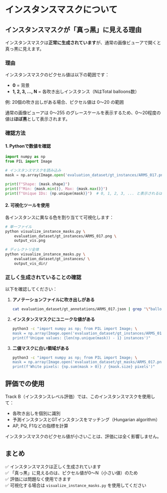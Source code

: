 # インスタンスマスクについて

## インスタンスマスクが「真っ黒」に見える理由

インスタンスマスクは**正常に生成されています**が、通常の画像ビューアで開くと真っ黒に見えます。

### 理由

インスタンスマスクのピクセル値は以下の範囲です：
- **0** = 背景
- **1, 2, 3, ..., N** = 各吹き出しインスタンス（NはTotal balloons数）

例: 20個の吹き出しがある場合、ピクセル値は 0〜20 の範囲

通常の画像ビューアは 0〜255 のグレースケールを表示するため、0〜20程度の値は**ほぼ黒**として表示されます。

### 確認方法

#### 1. Pythonで数値を確認

```python
import numpy as np
from PIL import Image

# インスタンスマスクを読み込み
mask = np.array(Image.open('evaluation_dataset/gt_instances/ARMS_017.png'))

print(f"Shape: {mask.shape}")
print(f"Min: {mask.min()}, Max: {mask.max()}")
print(f"Unique IDs: {np.unique(mask)}")  # 0, 1, 2, 3, ... と表示されるはず
```

#### 2. 可視化ツールを使用

各インスタンスに異なる色を割り当てて可視化します：

```bash
# 単一ファイル
python visualize_instance_masks.py \
    evaluation_dataset/gt_instances/ARMS_017.png \
    output_vis.png

# ディレクトリ全体
python visualize_instance_masks.py \
    evaluation_dataset/gt_instances/ \
    output_vis_dir/
```

### 正しく生成されていることの確認

以下を確認してください：

1. **アノテーションファイルに吹き出しがある**
   ```bash
   cat evaluation_dataset/gt_annotations/ARMS_017.json | grep "\"balloons\""
   ```

2. **インスタンスマスクにユニークな値がある**
   ```bash
   python3 -c "import numpy as np; from PIL import Image; \
   mask = np.array(Image.open('evaluation_dataset/gt_instances/ARMS_017.png')); \
   print(f'Unique values: {len(np.unique(mask)) - 1} instances')"
   ```

3. **二値マスクに白い領域がある**
   ```bash
   python3 -c "import numpy as np; from PIL import Image; \
   mask = np.array(Image.open('evaluation_dataset/gt_masks/ARMS_017.png')); \
   print(f'White pixels: {np.sum(mask > 0)} / {mask.size} pixels')"
   ```

## 評価での使用

Track B（インスタンスレベル評価）では、このインスタンスマスクを使用して：
- 各吹き出しを個別に識別
- 予測インスタンスとGTインスタンスをマッチング（Hungarian algorithm）
- AP, PQ, F1などの指標を計算

インスタンスマスクのピクセル値が小さいことは、評価には全く影響しません。

## まとめ

✅ インスタンスマスクは正しく生成されています  
✅ 「真っ黒」に見えるのは、ピクセル値が0〜N（小さい値）のため  
✅ 評価には問題なく使用できます  
✅ 可視化する場合は `visualize_instance_masks.py` を使用してください
